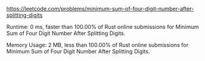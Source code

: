 https://leetcode.com/problems/minimum-sum-of-four-digit-number-after-splitting-digits


Runtime: 0 ms, faster than 100.00% of Rust online submissions for Minimum Sum of Four Digit Number After Splitting Digits.

Memory Usage: 2 MB, less than 100.00% of Rust online submissions for Minimum Sum of Four Digit Number After Splitting Digits.